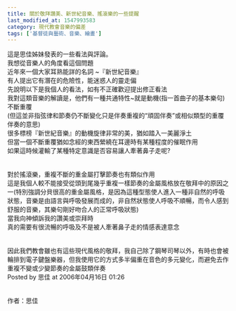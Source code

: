 ```yaml
---
title: 關於敬拜讚美、新世紀音樂、搖滾樂的一些提醒
last_modified_at: 1547993583
category: 現代教會音樂的偏差
tags: ['基督徒與藝術、音樂、繪畫']
---
```


這是思佳姊妹發表的一些看法與評論。<br><!--more-->我想從音樂人的角度看這個問題<br>近年來一個大家耳熟能詳的名詞 ~『新世紀音樂』<br>有人提出它有潛在的危險性，能迷惑人的靈走偏<br>先說明以下是我個人的看法，如有不正確歡迎提出修正看法<br>我對這類音樂的解讀是，他們有一種共通特性~就是動機(指一首曲子的基本樂句)不斷重覆<br>(但這並非指弦律和節奏仍不斷變化只是伴奏重複的“頑固伴奏”或相似類型的重覆伴奏的意思)<br>很多標榜『新世紀音樂』的動機旋律非常的美，猶如踏入一美麗淨土<br>但當一個不斷重覆猶如念經的東西縈繞在耳邊時有某種程度的催眠作用<br>如果這時候灌輸了某種特定意識是否容易讓人牽著鼻子走呢?<br><br><br>對於搖滾樂，重複不斷的重金屬打擊節奏也有類似作用<br>這是我個人較不能接受從頭到尾幾乎重複一樣節奏的金屬風格放在敬拜中的原因之一(特別強調分貝很高的重金屬風格，是因為這種型態使人進入一種非自然的呼吸狀態，音樂是由語言與呼吸發展而成的，非自然狀態使人呼吸不順暢，而令人感到舒服的音樂，其樂句剛好吻合人的正常呼吸狀態)<br>當我向神傾訴我的讚美或崇拜時<br>真的需要有很流暢的呼吸及不是被人牽著鼻子走的情感表達意念<br><br><br>因此我們教會雖也有這些現代風格的敬拜，我自己除了鋼琴司琴以外，有時也會被輪排到電子鍵盤樂器，但我使用它的方式多半偏重在音色的多元變化，而避免去作重複不變或少變節奏的金屬鼓類伴奏<br>Posted by 思佳 at 2006年04月16日 01:26 <br><br><br>作者：思佳<br><p>&nbsp;</p><br><br><br><br>


